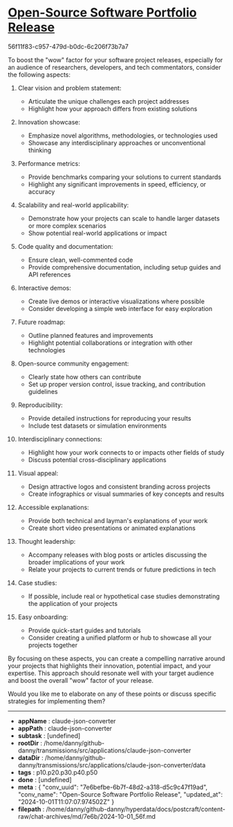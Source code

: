 # [Open-Source Software Portfolio Release](https://claude.ai/chat/7e6befbe-6b7f-48d2-a318-d5c9c47f19ad)

56f11f83-c957-479d-b0dc-6c206f73b7a7

 To boost the "wow" factor for your software project releases, especially for an audience of researchers, developers, and tech commentators, consider the following aspects:

1. Clear vision and problem statement: 
   - Articulate the unique challenges each project addresses
   - Highlight how your approach differs from existing solutions

2. Innovation showcase:
   - Emphasize novel algorithms, methodologies, or technologies used
   - Showcase any interdisciplinary approaches or unconventional thinking

3. Performance metrics:
   - Provide benchmarks comparing your solutions to current standards
   - Highlight any significant improvements in speed, efficiency, or accuracy

4. Scalability and real-world applicability:
   - Demonstrate how your projects can scale to handle larger datasets or more complex scenarios
   - Show potential real-world applications or impact

5. Code quality and documentation:
   - Ensure clean, well-commented code
   - Provide comprehensive documentation, including setup guides and API references

6. Interactive demos:
   - Create live demos or interactive visualizations where possible
   - Consider developing a simple web interface for easy exploration

7. Future roadmap:
   - Outline planned features and improvements
   - Highlight potential collaborations or integration with other technologies

8. Open-source community engagement:
   - Clearly state how others can contribute
   - Set up proper version control, issue tracking, and contribution guidelines

9. Reproducibility:
   - Provide detailed instructions for reproducing your results
   - Include test datasets or simulation environments

10. Interdisciplinary connections:
    - Highlight how your work connects to or impacts other fields of study
    - Discuss potential cross-disciplinary applications

11. Visual appeal:
    - Design attractive logos and consistent branding across projects
    - Create infographics or visual summaries of key concepts and results

12. Accessible explanations:
    - Provide both technical and layman's explanations of your work
    - Create short video presentations or animated explanations

13. Thought leadership:
    - Accompany releases with blog posts or articles discussing the broader implications of your work
    - Relate your projects to current trends or future predictions in tech

14. Case studies:
    - If possible, include real or hypothetical case studies demonstrating the application of your projects

15. Easy onboarding:
    - Provide quick-start guides and tutorials
    - Consider creating a unified platform or hub to showcase all your projects together

By focusing on these aspects, you can create a compelling narrative around your projects that highlights their innovation, potential impact, and your expertise. This approach should resonate well with your target audience and boost the overall "wow" factor of your release.

Would you like me to elaborate on any of these points or discuss specific strategies for implementing them?

---

* **appName** : claude-json-converter
* **appPath** : claude-json-converter
* **subtask** : [undefined]
* **rootDir** : /home/danny/github-danny/transmissions/src/applications/claude-json-converter
* **dataDir** : /home/danny/github-danny/transmissions/src/applications/claude-json-converter/data
* **tags** : p10.p20.p30.p40.p50
* **done** : [undefined]
* **meta** : {
  "conv_uuid": "7e6befbe-6b7f-48d2-a318-d5c9c47f19ad",
  "conv_name": "Open-Source Software Portfolio Release",
  "updated_at": "2024-10-01T11:07:07.974502Z"
}
* **filepath** : /home/danny/github-danny/hyperdata/docs/postcraft/content-raw/chat-archives/md/7e6b/2024-10-01_56f.md